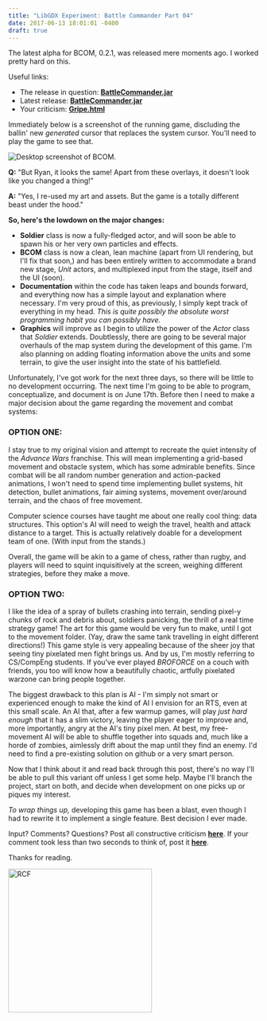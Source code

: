 ```yaml
---
title: "LibGDX Experiment: Battle Commander Part 04"
date: 2017-06-13 18:01:01 -0400
draft: true
---
```


The latest alpha for BCOM, 0.2.1, was released mere moments ago. I worked pretty hard on this.

Useful links:

- The release in question: **[BattleCommander.jar](https://github.com/RyanFleck/BattleCommander/releases/tag/v0.2.1)**
- Latest release: **[BattleCommander.jar](https://github.com/RyanFleck/BattleCommander/releases)**
- Your criticism: **[Gripe.html](https://github.com/RyanFleck/BattleCommander/issues/1)**

Immediately below is a screenshot of the running game, discluding the ballin' new _generated_ cursor that replaces the system cursor. You'll need to play the game to see that.

![Desktop screenshot of BCOM.](/legacy/Alpha021.png)

**Q:** "But Ryan, it looks the same! Apart from these overlays, it doesn't look like you changed a thing!"

**A:** "Yes, I re-used my art and assets. But the game is a totally different beast under the hood."

**So, here's the lowdown on the major changes:**

- **Soldier** class is now a fully-fledged actor, and will soon be able to spawn his or her very own particles and effects.
- **BCOM** class is now a clean, lean machine (apart from UI rendering, but I'll fix that soon,) and has been entirely written to accommodate a brand new stage, _Unit_ actors, and multiplexed input from the stage, itself and the UI (soon).
- **Documentation** within the code has taken leaps and bounds forward, and everything now has a simple layout and explanation where necessary. I'm very proud of this, as previously, I simply kept track of everything in my head. _This is quite possibly the absolute worst programming habit you can possibly have._
- **Graphics** will improve as I begin to utilize the power of the _Actor_ class that _Soldier_ extends. Doubtlessly, there are going to be several major overhauls of the map system during the development of this game. I'm also planning on adding floating information above the units and some terrain, to give the user insight into the state of his battlefield.

Unfortunately, I've got work for the next three days, so there will be little to no development occurring. The next time I'm going to be able to program, conceptualize, and document is on June 17th. Before then I need to make a major decision about the game regarding the movement and combat systems:

### OPTION ONE:

I stay true to my original vision and attempt to recreate the quiet intensity of the _Advance Wars_ franchise. This will mean implementing a grid-based movement and obstacle system, which has some admirable benefits. Since combat will be all random number generation and action-packed animations, I won't need to spend time implementing bullet systems, hit detection, bullet animations, fair aiming systems, movement over/around terrain, and the chaos of free movement.

Computer science courses have taught me about one really cool thing: data structures. This option's AI will need to weigh the travel, health and attack distance to a target. This is actually relatively doable for a development team of one. (With input from the stands.)

Overall, the game will be akin to a game of chess, rather than rugby, and players will need to squint inquisitively at the screen, weighing different strategies, before they make a move.

### OPTION TWO:

I like the idea of a spray of bullets crashing into terrain, sending pixel-y chunks of rock and debris about, soldiers panicking, the thrill of a real time strategy game! The art for this game would be very fun to make, until I got to the movement folder. (Yay, draw the same tank travelling in eight different directions!) This game style is very appealing because of the sheer joy that seeing tiny pixelated men fight brings us. And by us, I'm mostly referring to CS/CompEng students. If you've ever played _BROFORCE_ on a couch with friends, you too will know how a beautifully chaotic, artfully pixelated warzone can bring people together.

The biggest drawback to this plan is AI - I'm simply not smart or experienced enough to make the kind of AI I envision for an RTS, even at this small scale. An AI that, after a few warmup games, will play _just hard enough_ that it has a slim victory, leaving the player eager to improve and, more importantly, angry at the AI's tiny pixel men. At best, my free-movement AI will be able to shuffle together into squads and, much like a horde of zombies, aimlessly drift about the map until they find an enemy. I'd need to find a pre-existing solution on github or a very smart person.

Now that I think about it and read back through this post, there's no way I'll be able to pull this variant off unless I get some help. Maybe I'll branch the project, start on both, and decide when development on one picks up or piques my interest.

_To wrap things up,_ developing this game has been a blast, even though I had to rewrite it to implement a single feature. Best decision I ever made.

Input? Comments? Questions? Post all constructive criticism **[here](https://github.com/RyanFleck/BattleCommander/issues/1)**. If your comment took less than two seconds to think of, post it **[here](https://github.com/RyanFleck/BattleCommander/issues/1)**.

Thanks for reading.

<img src="/legacy/art/s.png" alt="RCF" style="border-radius:0; width: 289px;"/>
